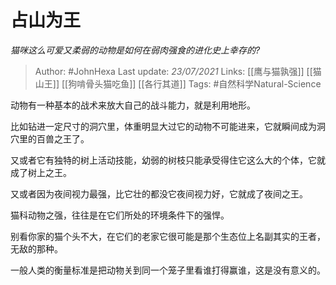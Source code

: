 # 占山为王
*猫咪这么可爱又柔弱的动物是如何在弱肉强食的进化史上幸存的?*

> Author: #JohnHexa
Last update: *23/07/2021* 
Links:  [[鹰与猫孰强]] [[猫山王]] [[狗啃骨头猫吃鱼]] [[各行其道]]
Tags: #自然科学Natural-Science 


 
动物有一种基本的战术来放大自己的战斗能力，就是利用地形。

 比如钻进一定尺寸的洞穴里，体重明显大过它的动物不可能进来，它就瞬间成为洞穴里的百兽之王了。

又或者它有独特的树上活动技能，幼弱的树枝只能承受得住它这么大的个体，它就成了树上之王。

又或者因为夜间视力最强，比它壮的都没它夜间视力好，它就成了夜间之王。

猫科动物之强，往往是在它们所处的环境条件下的强悍。

别看你家的猫个头不大，在它们的老家它很可能是那个生态位上名副其实的王者，无敌的那种。

一般人类的衡量标准是把动物关到同一个笼子里看谁打得赢谁，这是没有意义的。




